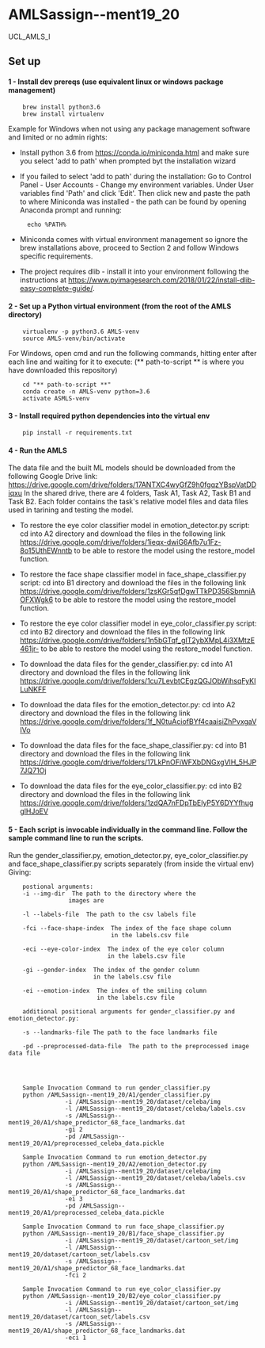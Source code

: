 # AMLSassign--ment19_20
UCL_AMLS_I

## Set up

#### 1 - Install dev prereqs (use equivalent linux or windows package management)
        brew install python3.6
        brew install virtualenv
        
Example for Windows when not using any package management software and limited or no admin rights:

- Install python 3.6 from https://conda.io/miniconda.html and make sure you select 'add to path' when prompted byt the 
installation wizard
- If you failed to select 'add to path' during the installation: Go to Control Panel - User Accounts - Change my 
environment variables. Under User variables find 'Path' and click 'Edit'. Then click new and paste the path to where 
Miniconda was installed - the path can be found by opening Anaconda prompt and running:

        echo %PATH%
        
- Miniconda comes with virtual environment management so ignore the brew installations above, proceed to Section 2 and
follow Windows specific requirements.

- The project requires dlib - install it into your environment following the instructions at https://www.pyimagesearch.com/2018/01/22/install-dlib-easy-complete-guide/. 


#### 2 - Set up a Python virtual environment (from the root of the AMLS directory)
        virtualenv -p python3.6 AMLS-venv
        source AMLS-venv/bin/activate


For Windows, open cmd and run the following commands, hitting enter after each line and waiting for it to execute:  (** path-to-script ** is where you have downloaded this repository)

        cd "** path-to-script **"
        conda create -n AMLS-venv python=3.6
        activate ASMLS-venv


#### 3 - Install required python dependencies into the virtual env
        pip install -r requirements.txt

#### 4 - Run the AMLS 

The data file and the built ML models should be downloaded from the following Google Drive link: https://drive.google.com/drive/folders/17ANTXC4wyGfZ9h0fgqzYBspVatDDiqxu
In the shared drive, there are 4 folders, Task A1, Task A2, Task B1 and Task B2.
 Each folder contains the task's relative model files and data files used in tarining and testing the model.
 
- To restore the eye color classifier model in emotion_detector.py script: 
cd into A2 directory and download the files in the following link https://drive.google.com/drive/folders/1ieqx-dwiG6Afb7u1Fz-8o15UthEWnntb to be able to restore the model using 
the restore_model function.

- To restore the face shape classifier model in face_shape_classifier.py script: 
cd into B1 directory and download the files in the following link https://drive.google.com/drive/folders/1zsKGr5qfDgwTTkPD356SbmniAOFXWgk6 to be able to restore the model using 
the restore_model function.

- To restore the eye color classifier model in eye_color_classifier.py script: 
cd into B2 directory and download the files in the following link https://drive.google.com/drive/folders/1n5bGTqf_gIT2ybXMpL4i3XMtzE461jr- to be able to restore the model using 
the restore_model function.
 
- To download the data files for the gender_classifier.py:
cd into A1 directory and download the files in the following link https://drive.google.com/drive/folders/1cu7LevbtCEgzQGJObWihsqFyKILuNKFF

- To download the data files for the emotion_detector.py:
cd into A2 directory and download the files in the following link https://drive.google.com/drive/folders/1f_N0tuAciofBYf4caaisiZhPvxgaVIVo

- To download the data files for the face_shape_classifier.py:
cd into B1 directory and download the files in the following link https://drive.google.com/drive/folders/17LkPnOFiWFXbDNGxgVlH_5HJP7JQ71Oj

- To download the data files for the eye_color_classifier.py:
cd into B2 directory and download the files in the following link https://drive.google.com/drive/folders/1zdQA7nFDpTbElyP5Y6DYYfhugglHJoEV
 
 
 
#### 5 - Each script is invocable individually in the command line. Follow the sample command line to run the scripts.
Run the gender_classifier.py, emotion_detector.py, eye_color_classifier.py and face_shape_classifier.py scripts
 separately (from inside the virtual env)
Giving: 


        postional arguments:
        -i --img-dir  The path to the directory where the 
                     images are
        
        -l --labels-file  The path to the csv labels file
        
        -fci --face-shape-index  The index of the face shape column 
                                 in the labels.csv file
        
        -eci --eye-color-index  The index of the eye color column 
                                in the labels.csv file
        
        -gi --gender-index  The index of the gender column 
                            in the labels.csv file
        
        -ei --emotion-index  The index of the smiling column 
                             in the labels.csv file
        
        additional positional arguments for gender_classifier.py and emotion_detector.py: 
        
        -s --landmarks-file The path to the face landmarks file
        
        -pd --preprocessed-data-file  The path to the preprocessed image data file
        
        
   
        
        Sample Invocation Command to run gender_classifier.py 
        python /AMLSassign--ment19_20/A1/gender_classifier.py 
                    -i /AMLSassign--ment19_20/dataset/celeba/img 
                    -l /AMLSassign--ment19_20/dataset/celeba/labels.csv 
                    -s /AMLSassign--ment19_20/A1/shape_predictor_68_face_landmarks.dat 
                    -gi 2 
                    -pd /AMLSassign--ment19_20/A1/preprocessed_celeba_data.pickle
        
        Sample Invocation Command to run emotion_detector.py 
        python /AMLSassign--ment19_20/A2/emotion_detector.py 
                    -i /AMLSassign--ment19_20/dataset/celeba/img 
                    -l /AMLSassign--ment19_20/dataset/celeba/labels.csv 
                    -s /AMLSassign--ment19_20/A1/shape_predictor_68_face_landmarks.dat 
                    -ei 3
                    -pd /AMLSassign--ment19_20/A1/preprocessed_celeba_data.pickle
        
        Sample Invocation Command to run face_shape_classifier.py 
        python /AMLSassign--ment19_20/B1/face_shape_classifier.py 
                    -i /AMLSassign--ment19_20/dataset/cartoon_set/img 
                    -l /AMLSassign--ment19_20/dataset/cartoon_set/labels.csv 
                    -s /AMLSassign--ment19_20/A1/shape_predictor_68_face_landmarks.dat 
                    -fci 2
               
        Sample Invocation Command to run eye_color_classifier.py 
        python /AMLSassign--ment19_20/B2/eye_color_classifier.py 
                    -i /AMLSassign--ment19_20/dataset/cartoon_set/img 
                    -l /AMLSassign--ment19_20/dataset/cartoon_set/labels.csv 
                    -s /AMLSassign--ment19_20/A1/shape_predictor_68_face_landmarks.dat 
                    -eci 1
        
        
